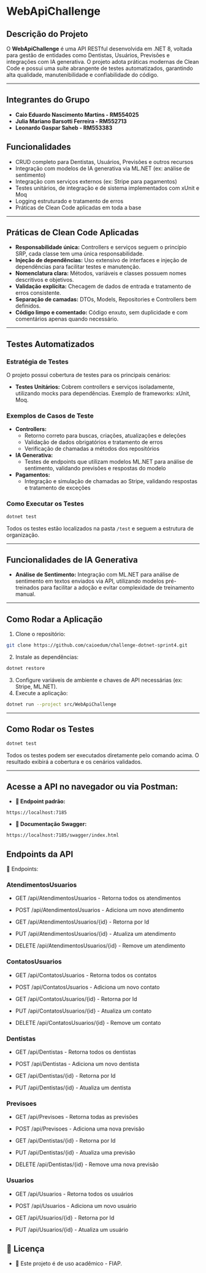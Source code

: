 # WebApiChallenge

## Descrição do Projeto

O **WebApiChallenge** é uma API RESTful desenvolvida em .NET 8, voltada para gestão de entidades como Dentistas, Usuários, Previsões e integrações com IA generativa. O projeto adota práticas modernas de Clean Code e possui uma suíte abrangente de testes automatizados, garantindo alta qualidade, manutenibilidade e confiabilidade do código.

---

## Integrantes do Grupo

- **Caio Eduardo Nascimento Martins - RM554025**
- **Julia Mariano Barsotti Ferreira - RM552713**
- **Leonardo Gaspar Saheb - RM553383**

## Funcionalidades

- CRUD completo para Dentistas, Usuários, Previsões e outros recursos
- Integração com modelos de IA generativa via ML.NET (ex: análise de sentimento)
- Integração com serviços externos (ex: Stripe para pagamentos)
- Testes unitários, de integração e de sistema implementados com xUnit e Moq
- Logging estruturado e tratamento de erros
- Práticas de Clean Code aplicadas em toda a base

---

## Práticas de Clean Code Aplicadas

- **Responsabilidade única:** Controllers e serviços seguem o princípio SRP, cada classe tem uma única responsabilidade.
- **Injeção de dependências:** Uso extensivo de interfaces e injeção de dependências para facilitar testes e manutenção.
- **Nomenclatura clara:** Métodos, variáveis e classes possuem nomes descritivos e objetivos.
- **Validação explícita:** Checagem de dados de entrada e tratamento de erros consistente.
- **Separação de camadas:** DTOs, Models, Repositories e Controllers bem definidos.
- **Código limpo e comentado:** Código enxuto, sem duplicidade e com comentários apenas quando necessário.

---

## Testes Automatizados

### Estratégia de Testes

O projeto possui cobertura de testes para os principais cenários:

- **Testes Unitários:**
Cobrem controllers e serviços isoladamente, utilizando mocks para dependências.
Exemplo de frameworks: xUnit, Moq.

### Exemplos de Casos de Teste

- **Controllers:**
    - Retorno correto para buscas, criações, atualizações e deleções
    - Validação de dados obrigatórios e tratamento de erros
    - Verificação de chamadas a métodos dos repositórios
- **IA Generativa:**
    - Testes de endpoints que utilizam modelos ML.NET para análise de sentimento, validando previsões e respostas do modelo
- **Pagamentos:**
    - Integração e simulação de chamadas ao Stripe, validando respostas e tratamento de exceções
      
### Como Executar os Testes

```bash
dotnet test
```

Todos os testes estão localizados na pasta `/test` e seguem a estrutura de organização.

---

## Funcionalidades de IA Generativa

- **Análise de Sentimento:**
Integração com ML.NET para análise de sentimento em textos enviados via API, utilizando modelos pré-treinados para facilitar a adoção e evitar complexidade de treinamento manual.

---

## Como Rodar a Aplicação

1. Clone o repositório:

```bash
git clone https://github.com/caioedum/challenge-dotnet-sprint4.git
```

2. Instale as dependências:

```bash
dotnet restore
```

3. Configure variáveis de ambiente e chaves de API necessárias (ex: Stripe, ML.NET).
4. Execute a aplicação:

```bash
dotnet run --project src/WebApiChallenge
```

---

## Como Rodar os Testes

```bash
dotnet test
```

Todos os testes podem ser executados diretamente pelo comando acima. O resultado exibirá a cobertura e os cenários validados.

---

## Acesse a API no navegador ou via Postman:

- **🔗 Endpoint padrão:**
```
https://localhost:7185
```
- **📜 Documentação Swagger:**
```
https://localhost:7185/swagger/index.html
```

## Endpoints da API

🔹 Endpoints:

### AtendimentosUsuarios

- GET /api/AtendimentosUsuarios - Retorna todos os atendimentos

- POST /api/AtendimentosUsuarios - Adiciona um novo atendimento
  
- GET /api/AtendimentosUsuarios/{id} - Retorna por Id

- PUT /api/AtendimentosUsuarios/{id} - Atualiza um atendimento

- DELETE /api/AtendimentosUsuarios/{id} - Remove um atendimento

### ContatosUsuarios

- GET /api/ContatosUsuarios - Retorna todos os contatos

- POST /api/ContatosUsuarios - Adiciona um novo contato
  
- GET /api/ContatosUsuarios/{id} - Retorna por Id

- PUT /api/ContatosUsuarios/{id} - Atualiza um contato

- DELETE /api/ContatosUsuarios/{id} - Remove um contato

### Dentistas

- GET /api/Dentistas - Retorna todos os dentistas

- POST /api/Dentistas - Adiciona um novo dentista
  
- GET /api/Dentistas/{id} - Retorna por Id

- PUT /api/Dentistas/{id} - Atualiza um dentista

### Previsoes

- GET /api/Previsoes - Retorna todas as previsões

- POST /api/Previsoes - Adiciona uma nova previsão
  
- GET /api/Dentistas/{id} - Retorna por Id

- PUT /api/Dentistas/{id} - Atualiza uma previsão

- DELETE /api/Dentistas/{id} - Remove uma nova previsão

### Usuarios

- GET /api/Usuarios - Retorna todos os usuários

- POST /api/Usuarios - Adiciona um novo usuário
  
- GET /api/Usuarios/{id} - Retorna por Id

- PUT /api/Usuarios/{id} - Atualiza um usuário

## 📜 Licença

- 📝 Este projeto é de uso acadêmico - FIAP.

